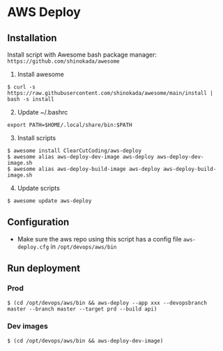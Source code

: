 # AWS Deploy

## Installation

Install script with Awesome bash package manager: `https://github.com/shinokada/awesome`

1. Install awesome
```
$ curl -s https://raw.githubusercontent.com/shinokada/awesome/main/install | bash -s install
```

2. Update ~/.bashrc

```
export PATH=$HOME/.local/share/bin:$PATH
```

3. Install scripts

```
$ awesome install ClearCutCoding/aws-deploy
$ awesome alias aws-deploy-dev-image aws-deploy aws-deploy-dev-image.sh
$ awesome alias aws-deploy-build-image aws-deploy aws-deploy-build-image.sh
```

4. Update scripts

```
$ awesome update aws-deploy
```

## Configuration

- Make sure the aws repo using this script has a config file `aws-deploy.cfg` in `/opt/devops/aws/bin`

## Run deployment

### Prod

```
$ (cd /opt/devops/aws/bin && aws-deploy --app xxx --devopsbranch master --branch master --target prd --build api)
```

### Dev images

```
$ (cd /opt/devops/aws/bin && aws-deploy-dev-image)
```
